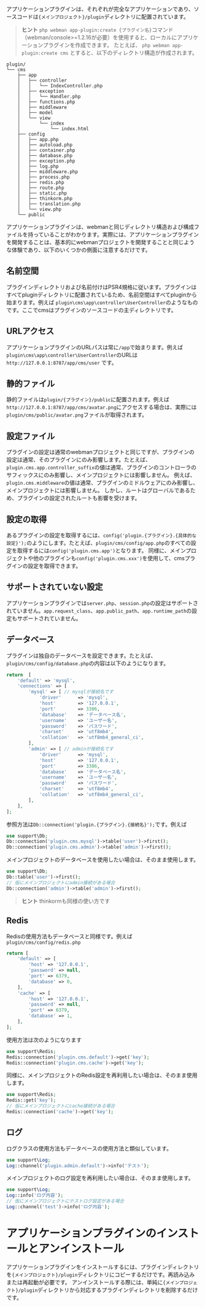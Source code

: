アプリケーションプラグインは、それぞれが完全なアプリケーションであり、ソースコードは`{メインプロジェクト}/plugin`ディレクトリに配置されています。

> **ヒント**
> `php webman app-plugin:create {プラグイン名}`コマンド（webman/console>=1.2.16が必要）を使用すると、ローカルにアプリケーションプラグインを作成できます。
> たとえば、 `php webman app-plugin:create cms` とすると、以下のディレクトリ構造が作成されます。

```plaintext
plugin/
└── cms
    ├── app
    │   ├── controller
    │   │   └── IndexController.php
    │   ├── exception
    │   │   └── Handler.php
    │   ├── functions.php
    │   ├── middleware
    │   ├── model
    │   └── view
    │       └── index
    │           └── index.html
    ├── config
    │   ├── app.php
    │   ├── autoload.php
    │   ├── container.php
    │   ├── database.php
    │   ├── exception.php
    │   ├── log.php
    │   ├── middleware.php
    │   ├── process.php
    │   ├── redis.php
    │   ├── route.php
    │   ├── static.php
    │   ├── thinkorm.php
    │   ├── translation.php
    │   └── view.php
    └── public
```

アプリケーションプラグインは、webmanと同じディレクトリ構造および構成ファイルを持っていることがわかります。実際には、アプリケーションプラグインを開発することは、基本的にwebmanプロジェクトを開発することと同じような体験であり、以下のいくつかの側面に注意するだけです。

## 名前空間
プラグインディレクトリおよび名前付けはPSR4規格に従います。プラグインはすべてpluginディレクトリに配置されているため、名前空間はすべてpluginから始まります。例えば `plugin\cms\app\controller\UserController`のようなものです。ここでcmsはプラグインのソースコードの主ディレクトリです。

## URLアクセス
アプリケーションプラグインのURLパスは常に`/app`で始まります。例えば`plugin\cms\app\controller\UserController`のURLは `http://127.0.0.1:8787/app/cms/user` です。

## 静的ファイル
静的ファイルは`plugin/{プラグイン}/public`に配置されます。例えば`http://127.0.0.1:8787/app/cms/avatar.png`にアクセスする場合は、実際には`plugin/cms/public/avatar.png`ファイルが取得されます。

## 設定ファイル
プラグインの設定は通常のwebmanプロジェクトと同じですが、プラグインの設定は通常、そのプラグインにのみ影響します。たとえば、`plugin.cms.app.controller_suffix`の値は通常、プラグインのコントローラのサフィックスにのみ影響し、メインプロジェクトには影響しません。
例えば、`plugin.cms.middleware`の値は通常、プラグインのミドルウェアにのみ影響し、メインプロジェクトには影響しません。
しかし、ルートはグローバルであるため、プラグインの設定されたルートも影響を受けます。

## 設定の取得
あるプラグインの設定を取得するには、`config('plugin.{プラグイン}.{具体的な設定}');`のようにします。たとえば、`plugin/cms/config/app.php`のすべての設定を取得するには`config('plugin.cms.app')`となります。
同様に、メインプロジェクトや他のプラグインも`config('plugin.cms.xxx')`を使用して、cmsプラグインの設定を取得できます。

## サポートされていない設定
アプリケーションプラグインでは`server.php`、`session.php`の設定はサポートされていません。`app.request_class`、`app.public_path`、`app.runtime_path`の設定もサポートされていません。

## データベース
プラグインは独自のデータベースを設定できます。たとえば、`plugin/cms/config/database.php`の内容は以下のようになります。
```php
return  [
    'default' => 'mysql',
    'connections' => [
        'mysql' => [ // mysqlが接続名です
            'driver'      => 'mysql',
            'host'        => '127.0.0.1',
            'port'        => 3306,
            'database'    => 'データベース名',
            'username'    => 'ユーザー名',
            'password'    => 'パスワード',
            'charset'     => 'utf8mb4',
            'collation'   => 'utf8mb4_general_ci',
        ],
        'admin' => [ // adminが接続名です
            'driver'      => 'mysql',
            'host'        => '127.0.0.1',
            'port'        => 3306,
            'database'    => 'データベース名',
            'username'    => 'ユーザー名',
            'password'    => 'パスワード',
            'charset'     => 'utf8mb4',
            'collation'   => 'utf8mb4_general_ci',
        ],
    ],
];
```
参照方法は`Db::connection('plugin.{プラグイン}.{接続名}');`です。例えば
```php
use support\Db;
Db::connection('plugin.cms.mysql')->table('user')->first();
Db::connection('plugin.cms.admin')->table('admin')->first();
```
メインプロジェクトのデータベースを使用したい場合は、そのまま使用します。
```php
use support\Db;
Db::table('user')->first();
// 仮にメインプロジェクトにadmin接続がある場合
Db::connection('admin')->table('admin')->first();
```

> **ヒント**
> thinkormも同様の使い方です

## Redis
Redisの使用方法もデータベースと同様です。例えば `plugin/cms/config/redis.php`
```php
return [
    'default' => [
        'host' => '127.0.0.1',
        'password' => null,
        'port' => 6379,
        'database' => 0,
    ],
    'cache' => [
        'host' => '127.0.0.1',
        'password' => null,
        'port' => 6379,
        'database' => 1,
    ],
];
```
使用方法は次のようになります
```php
use support\Redis;
Redis::connection('plugin.cms.default')->get('key');
Redis::connection('plugin.cms.cache')->get('key');
```
同様に、メインプロジェクトのRedis設定を再利用したい場合は、そのまま使用します。
```php
use support\Redis;
Redis::get('key');
// 仮にメインプロジェクトにcache接続がある場合
Redis::connection('cache')->get('key');
```

## ログ
ログクラスの使用方法もデータベースの使用方法と類似しています。
```php
use support\Log;
Log::channel('plugin.admin.default')->info('テスト');
```
メインプロジェクトのログ設定を再利用したい場合は、そのまま使用します。
```php
use support\Log;
Log::info('ログ内容');
// 仮にメインプロジェクトにテストログ設定がある場合
Log::channel('test')->info('ログ内容');
```

# アプリケーションプラグインのインストールとアンインストール
アプリケーションプラグインをインストールするには、プラグインディレクトリを`{メインプロジェクト}/plugin`ディレクトリにコピーするだけです。再読み込みまたは再起動が必要です。
アンインストールする際には、単純に`{メインプロジェクト}/plugin`ディレクトリから対応するプラグインディレクトリを削除するだけです。
